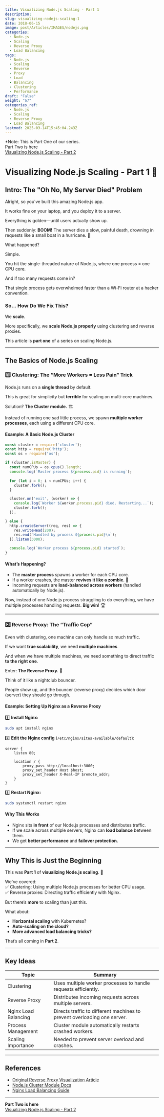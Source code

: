 ```yaml
---
title: Visualizing Node.js Scaling - Part 1
description: 
slug: visualizing-nodejs-scaling-1
date: 2018-06-15
image: post/Articles/IMAGES/nodejs.png
categories:
  - Node.js
  - Scaling
  - Reverse Proxy
  - Load Balancing
tags:
  - Node.js
  - Scaling
  - Reverse
  - Proxy
  - Load
  - Balancing
  - Clustering
  - Performance
draft: "False"
weight: "67"
categories_ref:
  - Node.js
  - Scaling
  - Reverse Proxy
  - Load Balancing
lastmod: 2025-03-14T15:45:04.243Z
---
```

\*Note: This is Part One of our series.\
Part Two is here\
[Visualizing Node.js Scaling - Part 2](/post/Articles/27/node%20visualize%202.md)

# Visualizing Node.js Scaling - Part 1 🚀

## Intro: The "Oh No, My Server Died" Problem

Alright, so you've built this amazing Node.js app.

It works fine on your laptop, and you deploy it to a server.

Everything is golden—until users actually show up.

Then suddenly: **BOOM!** The server dies a slow, painful death, drowning in requests like a small boat in a hurricane. 🌊

What happened?

Simple.

You hit the single-threaded nature of Node.js, where one process = one CPU core.

And if too many requests come in?

That single process gets overwhelmed faster than a Wi-Fi router at a hacker convention.

### So… How Do We Fix This?

We **scale**.

More specifically, we **scale Node.js properly** using clustering and reverse proxies.

This article is **part one** of a series on scaling Node.js.

<!-- 
It's based on the concepts in [this great post](https://brianbraatz.github.io/p/foobar-how-reverse-proxies-visual/), but rewritten to focus purely on **Node.js scaling**.

Let's go! 🏎️💨 -->

***

## The Basics of Node.js Scaling

### 1️⃣ Clustering: The “More Workers = Less Pain” Trick

Node.js runs on a **single thread** by default.

This is great for simplicity but **terrible** for scaling on multi-core machines.

Solution? **The Cluster module.** 🏗️

Instead of running one sad little process, we spawn **multiple worker processes**, each using a different CPU core.

#### Example: A Basic Node.js Cluster

```js
const cluster = require('cluster');
const http = require('http');
const os = require('os');

if (cluster.isMaster) {
  const numCPUs = os.cpus().length;
  console.log(`Master process ${process.pid} is running`);
  
  for (let i = 0; i < numCPUs; i++) {
    cluster.fork();
  }

  cluster.on('exit', (worker) => {
    console.log(`Worker ${worker.process.pid} died. Restarting...`);
    cluster.fork();
  });

} else {
  http.createServer((req, res) => {
    res.writeHead(200);
    res.end(`Handled by process ${process.pid}\n`);
  }).listen(3000);

  console.log(`Worker process ${process.pid} started`);
}
```

#### What’s Happening?

* The **master process** spawns a worker for each CPU core.
* If a worker crashes, the master **revives it like a zombie**. 🧟
* Incoming requests are **load-balanced across workers** (handled automatically by Node.js).

Now, instead of one Node.js process struggling to do everything, we have multiple processes handling requests. **Big win!** 🏆

***

### 2️⃣ Reverse Proxy: The “Traffic Cop”

Even with clustering, one machine can only handle so much traffic.

If we want **true scalability**, we need **multiple machines**.

And when we have multiple machines, we need something to direct traffic **to the right one**.

Enter: **The Reverse Proxy.** 🏢

Think of it like a nightclub bouncer.

People show up, and the bouncer (reverse proxy) decides which door (server) they should go through.

#### Example: Setting Up Nginx as a Reverse Proxy

1️⃣ **Install Nginx:**

```sh
sudo apt install nginx
```

2️⃣ **Edit the Nginx config** (`/etc/nginx/sites-available/default`):

```nginx
server {
    listen 80;

    location / {
        proxy_pass http://localhost:3000;
        proxy_set_header Host $host;
        proxy_set_header X-Real-IP $remote_addr;
    }
}
```

3️⃣ **Restart Nginx:**

```sh
sudo systemctl restart nginx
```

#### Why This Works

* Nginx sits **in front** of our Node.js processes and distributes traffic.
* If we scale across multiple servers, Nginx can **load balance** between them.
* We get **better performance** and **failover protection**.

***

## Why This is Just the Beginning

This was **Part 1** of **visualizing Node.js scaling**. 🎉

We've covered:\
✅ Clustering: Using multiple Node.js processes for better CPU usage.\
✅ Reverse proxies: Directing traffic efficiently with Nginx.

But there’s **more** to scaling than just this.

What about:

* **Horizontal scaling** with Kubernetes?
* **Auto-scaling on the cloud?**
* **More advanced load balancing tricks?**

That’s all coming in **Part 2**.

***

## Key Ideas

| Topic                | Summary                                                                  |
| -------------------- | ------------------------------------------------------------------------ |
| Clustering           | Uses multiple worker processes to handle requests efficiently.           |
| Reverse Proxy        | Distributes incoming requests across multiple servers.                   |
| Nginx Load Balancing | Directs traffic to different machines to prevent overloading one server. |
| Process Management   | Cluster module automatically restarts crashed workers.                   |
| Scaling Importance   | Needed to prevent server overload and crashes.                           |

***

## References

* [Original Reverse Proxy Visualization Article](https://brianbraatz.github.io/p/foobar-how-reverse-proxies-visual/)
* [Node.js Cluster Module Docs](https://nodejs.org/api/cluster.html)
* [Nginx Load Balancing Guide](https://nginx.org/en/docs/http/load_balancing.html)

***

<!-- 
  That's it for Part 1! 🎉 Questions?

  Comments?

  Complaints about how your server caught fire?

  Let me know.🔥

  Stay tuned for **Part 2**, where we take this to the **next level** with **horizontal scaling, Kubernetes, and cloud magic!** 🚀
  ``` -->

**Part Two is here**\
[Visualizing Node.js Scaling - Part 2](/post/Articles/27/node%20visualize%202.md)
